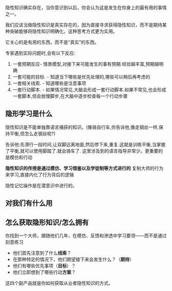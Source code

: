 
隐性知识确实存在，当你意识到以后，你会认为这是发生在你身上的最有用的事情之一。

我们应该当做隐性知识是真实存在的，因为直接寻求获得隐性知识，而不是期待某种突破能够将隐性知识明确化，这种思考方式更为实用。

它关心的是有用的东西，而不是“真实”的东西。

专家遇到实际问题时,会有以下反应:
1. 一套预期反应- 情景模型,对接下来可能发生的事有预期.经验越丰富,预期越明确
2. 一套可能的目标. - 知道当下哪些是优先处理的,哪些可以稍后再考虑的
3. 一套相关线索. - 知道哪些是注意事项
4. 一套行动脚本. - 如果情况常见,大脑会形成一套行动脚本.如果不常见,也会形成一套脚本,但会放慢脚步,在大脑中逐步检查每一个行动步骤


## 隐形学习是什么
隐性知识是不能单独靠语言捕获的知识。(像骑自行车,你告诉他,像走钢丝一样,保持平衡,但怎么走钢丝呢?)

告诉他:先滑行一段时间,让双脚远离地面,然后停下来,重复.这就是训练平衡,当掌握了平衡,就可以使用脚踏了.就会骑车了.
这里涉及到的语言指导非常少。更重要的是模仿和行动

**隐性知识的传授是通过模仿、学习借鉴以及学徒制等方式进行的**
复制大师的行为来学习,直接内化了行为背后的逻辑

隐性记忆操作是在潜意识中进行的。

## 对我们有什么用

## 怎么获取隐形知识/怎么拥有

你找到一个大师，跟随他们几年，在模仿、反馈和渗透中学习要领——而不是通过刻意练习

- 他们首先注意到了什么**线索**？
- 在那种特定的情况下，他们期望接下来会发生什么？（**期待**）
- 他们有哪些优先事项（**目标**）？
- 他们立即想到了哪些行动**方案**？

这四个副产品就是你如何获取从业者隐性知识的方式。